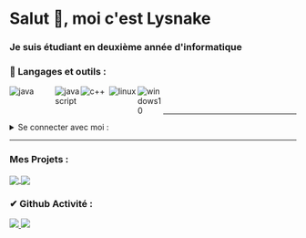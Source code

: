 # Salut 👋, moi c'est Lysnake

### Je suis étudiant en deuxième année d'informatique

### 🔨 Langages et outils :
[<img align="left" src="https://logos-download.com/wp-content/uploads/2016/10/Java_logo_icon.png" alt="java" width="80px"/>](https://www.java.com)
[<img align="left" src="https://upload.wikimedia.org/wikipedia/commons/thumb/9/99/Unofficial_JavaScript_logo_2.svg/1200px-Unofficial_JavaScript_logo_2.svg.png" alt="javascript" width="45px"/>](https://developer.mozilla.org/fr/docs/Web/JavaScript)
[<img align="left" src="https://or-formation.com/uploads/img/produits/52.png" alt="c++" width="50px"/>](https://isocpp.org/)
[<img align="left" src="https://support.badlion.net/hc/article_attachments/360016766520/LinuxLogo.png" alt="linux" width="50px"/>](https://www.linux.org/)
[<img align="left" src="https://www.laptopspirit.fr/wp-content/uploads/new/2019/11/logo-Windows-HD.png" alt="windows10" width="45px"/>](https://www.microsoft.com/fr-fr/windows/)
<br><br>

---

<details>
<summary> Se connecter avec moi : </summary>  

<br/>

<a href="https://discord.com/users/337210490453229579">
  <img align="left" alt="Discord" width="22px" src="https://github.com/DiogoMarques2003/DiogoMarques2003/blob/main/.github/logos/discord.svg" />
</a>

<a href="https://github.com/LysnakeIT">
  <img align="left" alt="Github" width="22px" src="https://upload.wikimedia.org/wikipedia/commons/thumb/a/ae/Github-desktop-logo-symbol.svg/1024px-Github-desktop-logo-symbol.svg.png" />
</a>

<a href="https://www.instagram.com/lilian.damien/">
  <img align="left" alt="Instagram" width="22px" src="https://upload.wikimedia.org/wikipedia/commons/thumb/a/a5/Instagram_icon.png/600px-Instagram_icon.png" />
</a>

<a href="https://twitter.com/lysnakeyt">
  <img align="left" alt="Twitter" width="22px" src="https://cdn2.iconfinder.com/data/icons/metro-uinvert-dock/256/Twitter_NEW.png" />
</a>

<br/>

</details>

---
### Mes Projets :
  
<a href="https://github.com/LysnakeIT/Kroma-bot">
  <img align="center" src="https://github-readme-stats.vercel.app/api/pin/?username=lysnakeit&repo=Kroma-bot&theme=dracula" />
</a>

<a href="https://github.com/LysnakeIT/Les-Batisseurs-Moyen-Age">
 <img align="center" src="https://github-readme-stats.vercel.app/api/pin/?username=lysnakeit&repo=Les-Batisseurs-Moyen-Age&theme=dracula" />
</a>

### ✔ Github Activité :
<a href="https://github.com/LysnakeIT">
    <img height="180em" src="https://github-readme-stats.vercel.app/api?username=lysnakeit&show_icons=true&theme=dracula&include_all_commits=true&count_private=true"/>
    <img height="180em" src="https://github-readme-stats.vercel.app/api/top-langs/?username=lysnakeit&layout=compact&langs_count=16&theme=dracula"/>
</a>
